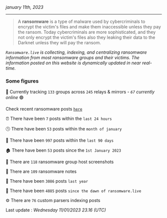 _january 11th, 2023_

---

> A **ransomware** is a type of malware used by cybercriminals to encrypt the victim's files and make them inaccessible unless they pay the ransom. Today cybercriminals are more sophisticated, and they not only encrypt the victim's files also they leaking their data to the Darknet unless they will pay the ransom.


_`Ransomware.live` is collecting, indexing, and centralizing ransomware information from most ransomware groups and their victims. The information posted on this website is dynamically updated in near real-time._

### Some figures 

🔎 Currently tracking `133` groups across `245` relays & mirrors - _`67` currently online_ 🟢

Check recent ransomware posts [`here`](recentposts.md)


⏰ There have been `7` posts within the `last 24 hours`

🕓 There have been `53` posts within the `month of january`

📅 There have been `997` posts within the `last 90 days`

🏚 There have been `53` posts since the `1st January 2023`

📸 There are `118` ransomware group host screenshots

📝 There are `109` ransomware notes

🚀 There have been `3086` posts `last year`

🐣 There have been `4885` posts `since the dawn of ransomware.live`

⚙️ There are `76` custom parsers indexing posts



Last update : _Wednesday 11/01/2023 23.16 (UTC)_

